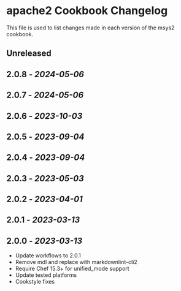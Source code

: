 # apache2 Cookbook Changelog

This file is used to list changes made in each version of the msys2 cookbook.

## Unreleased

## 2.0.8 - *2024-05-06*

## 2.0.7 - *2024-05-06*

## 2.0.6 - *2023-10-03*

## 2.0.5 - *2023-09-04*

## 2.0.4 - *2023-09-04*

## 2.0.3 - *2023-05-03*

## 2.0.2 - *2023-04-01*

## 2.0.1 - *2023-03-13*

## 2.0.0 - *2023-03-13*

- Update workflows to 2.0.1
- Remove mdl and replace with markdownlint-cli2
- Require Chef 15.3+ for unified_mode support
- Update tested platforms
- Cookstyle fixes
